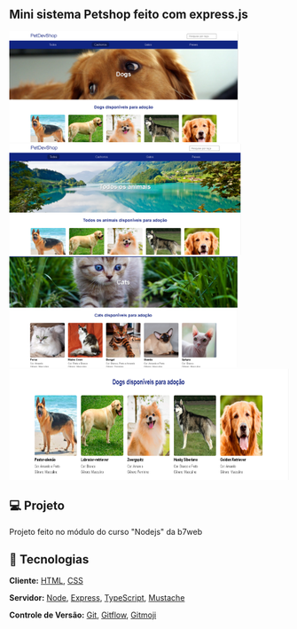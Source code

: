 <h2>Mini sistema Petshop feito com express.js</h2>
<img src="screenshots/Capturar.PNG" height="200" alt="Screenshot"/><br>
<img src="screenshots/Capturar3.PNG" height="200" alt="Screenshot"/><br>
<img src="screenshots/Capturar4.PNG" height="200" alt="Screenshot"/> <br>
<img src="screenshots/Capturar1.PNG" height="200" alt="Screenshot"/>

## 💻 Projeto

 Projeto feito no módulo do curso "Nodejs" da b7web
 
 ## 🧱 Tecnologias

**Cliente:** [HTML](https://www.w3schools.com/html), [CSS](https://www.w3schools.com/css)

**Servidor:** [Node](https://nodejs.org), [Express](https://expressjs.com), [TypeScript](https://www.typescriptlang.org), [Mustache](https://github.com/janl/mustache.js)

**Controle de Versão:** [Git](https://git-scm.com/), [Gitflow](https://www.atlassian.com/br/git/tutorials/comparing-workflows/gitflow-workflow), [Gitmoji](https://gitmoji.dev/)

